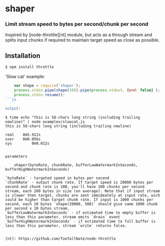shaper
======

### Limit stream speed to bytes per second/chunk per second

Inspired by [node-throttle][nt] module, but acts as a through stream and splits input chunks if required to maintain target speed as close as possible.

Installation
------------

``` bash
$ npm install throttle
```


'Slow cat' example:

```js
    var shape = require('shaper');
    process.stdin.pipe(shape(10)).pipe(process.stdout, {end: false} );
    process.stdin.resume();
```js

output:  

```
    $ time echo "this is 58-chars long string (including trailing newline)" | node examples/slowcat.js 
    this is 58-chars long string (including trailing newline)

    real	0m5.912s
    user	0m0.056s
    sys	        0m0.012s
```

parameters
 
    shaper(byteRate, chunkRate, bufferLowWatermarkInSeconds, bufferHighWatermarkInSeconds)
  
`byteRate` - targeted speed in bytes per second
`chunkRate` - output chunk rate. If target speed is 20000 bytes per second and chunk rate is 100, you'll have 100 chunks per second stream, each 200 bytes in size (on average). Note that if input stream is slower then target, chunks are sent immideately at input rate, wich could be higher than target chunk rate. If input is 1000 chunks per second, each 10 bytes `shape(20000, 500)` should give same 1000 chunk per second x 10 bytes stream.
`bufferLowWatermarkInSeconds` - if estimated time to empty buffer is less than this parameter, stream emits `drain` event  
`bufferHighWatermarkInSeconds` - if estimated time to full buffer is less than this parameter, stream `write` returns false.  


[nt]: https://github.com/TooTallNate/node-throttle
